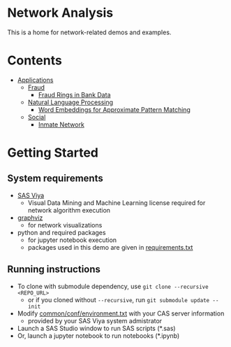 # Network Analysis

This is a home for network-related demos and examples.

Contents
============

- [Applications](applications/)
    -  [Fraud](applications/fraud)
        - [Fraud Rings in Bank Data](applications/fraud/fraud-rings-in-bank-data)
    -  [Natural Language Processing](applications/natural-language-processing)
        - [Word Embeddings for Approximate Pattern Matching](applications/natural-language-processing/word-embeddings-for-approximate-pattern-matching)
    -  [Social](applications/social)
        - [Inmate Network](applications/social/inmate-network)

Getting Started
============

System requirements
-------------------
- [SAS Viya](https://www.sas.com/en_us/software/viya.html)
   - Visual Data Mining and Machine Learning license required for network algorithm execution
- [graphviz](https://www.graphviz.org/)
   - for network visualizations
- python and required packages
   - for jupyter notebook execution
   - packages used in this demo are given in [requirements.txt](requirements.txt)

Running instructions
--------------------
- To clone with submodule dependency, use `git clone --recursive <REPO_URL>`
   - or if you cloned without `--recursive`, run `git submodule update --init`
- Modify [common/conf/environment.txt](common/conf/environment.txt) with your CAS server information
   - provided by your SAS Viya system admistrator
- Launch a SAS Studio window to run SAS scripts (*.sas)
- Or, launch a jupyter notebook to run notebooks (*.ipynb)